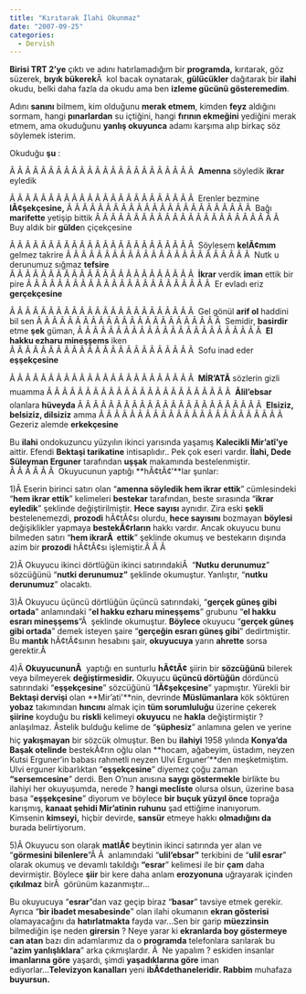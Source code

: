 ```yaml
---
title: "Kırıtarak İlahi Okunmaz"
date: "2007-09-25"
categories: 
  - Dervish
---
```


**Birisi TRT 2’ye** çıktı ve adını hatırlamadığım bir **programda,** kırıtarak, göz süzerek, **bıyık bükerek**Â  kol bacak oynatarak, **gülücükler** dağıtarak bir **ilahi** okudu, belki daha fazla da okudu ama ben **izleme gücünü gösteremedim**.

Adını **sanını** bilmem, kim olduğunu **merak etmem**, kimden **feyz** aldığını sormam, hangi **pınarlardan** su içtiğini, hangi **fırının ekmeğini** yediğini merak etmem, ama okuduğunu **yanlış okuyunca** adamı karşıma alıp birkaç söz söylemek isterim.

Okuduğu **şu** :

Â Â Â Â Â Â Â Â Â Â Â Â Â Â Â Â Â Â Â Â Â Â Â Â  **Amenna** söyledik **ikrar** eyledik

Â Â Â Â Â Â Â Â Â Â Â Â Â Â Â Â Â Â Â Â Â Â Â Â  Erenler bezmine **lÃ¢şekçesine,** Â Â Â Â Â Â Â Â Â Â Â Â Â Â Â Â Â Â Â Â Â Â Â Â  Bağı **marifette** yetişip bittik Â Â Â Â Â Â Â Â Â Â Â Â Â Â Â Â Â Â Â Â Â Â Â Â  Buy aldık bir **gülde**n çiçekçesine

Â Â Â Â Â Â Â Â Â Â Â Â Â Â Â Â Â Â Â Â Â Â Â Â  Söylesem **kelÃ¢mım** gelmez takrire Â Â Â Â Â Â Â Â Â Â Â Â Â Â Â Â Â Â Â Â Â Â Â Â  Nutk u derunumuz sığmaz **tefsire** Â Â Â Â Â Â Â Â Â Â Â Â Â Â Â Â Â Â Â Â Â Â Â Â  **İkrar** verdik **iman** ettik bir pire Â Â Â Â Â Â Â Â Â Â Â Â Â Â Â Â Â Â Â Â Â Â Â Â  Er evladı eriz **gerçekçesine**

Â Â Â Â Â Â Â Â Â Â Â Â Â Â Â Â Â Â Â Â Â Â Â Â  Gel gönül **arif ol** haddini bil sen Â Â Â Â Â Â Â Â Â Â Â Â Â Â Â Â Â Â Â Â Â Â Â Â  Semidir, **basirdir** etme **şek** güman, Â Â Â Â Â Â Â Â Â Â Â Â Â Â Â Â Â Â Â Â Â Â Â Â  **El hakku ezharu mineşşems** iken Â Â Â Â Â Â Â Â Â Â Â Â Â Â Â Â Â Â Â Â Â Â Â Â  Sofu inad eder **eşşekçesine**

Â Â Â Â Â Â Â Â Â Â Â Â Â Â Â Â Â Â Â Â Â Â Â Â  **MİR’ATÃ** sözlerin gizli muamma Â Â Â Â Â Â Â Â Â Â Â Â Â Â Â Â Â Â Â Â Â Â Â Â  **Ãlil’ebsar** olanlara **hüveyda** Â Â Â Â Â Â Â Â Â Â Â Â Â Â Â Â Â Â Â Â Â Â Â Â  **Elsiziz, belsiziz, dilsiziz** amma Â Â Â Â Â Â Â Â Â Â Â Â Â Â Â Â Â Â Â Â Â Â Â Â  Gezeriz alemde **erkekçesine**

Bu **ilahi** ondokuzuncu yüzyılın ikinci yarısında yaşamış **Kalecikli Mir’atî’ye** aittir. Efendi **Bektaşi tarikatine** intisaplıdır.. Pek çok eseri vardır. **İlahi, Dede Süleyman Erguner** tarafından **uşşak** makamında bestelenmiştir. Â Â Â Â Â Â  Okuyucunun yaptığı **hÃ¢tÃ¢’**lar şunlar:

1)Â Eserin birinci satırı olan “**amenna söyledik hem ikrar ettik**” cümlesindeki “**hem ikrar ettik**” kelimeleri **bestekar** tarafından, beste sırasında “**ikrar eyledik**” şeklinde değiştirilmiştir. **Hece** **sayısı** aynıdır. Zira eski **şekli** bestelenemezdi, **prozodi** hÃ¢tÃ¢sı olurdu, **hece sayısını** bozmayan **böylesi** değişiklikler yapmaya **bestekÃ¢rların** hakkı vardır. Ancak okuyucu bunu bilmeden satırı “**hem ikrarÂ  ettik**” şeklinde okumuş ve bestekarın dışında azim bir **prozodi** hÃ¢tÃ¢sı işlemiştir.Â Â Â 

2)Â Okuyucu ikinci dörtlüğün ikinci satırındakiÂ  “**Nutku derunumuz**” sözcüğünü “**nutki derunumuz”** şeklinde okumuştur. Yanlıştır, “**nutku derunumuz**” olacaktı.

3)Â Okuyucu üçüncü dörtlüğün üçüncü satırındaki, “**gerçek güneş gibi ortada**” anlamındaki “**el hakku ezharu mineşşems**” grubunu “**el hakku esrarı mineşşems**”Â  şeklinde okumuştur. **Böylece** okuyucu “**gerçek güneş gibi ortada**” demek isteyen şaire “**gerçeğin esrarı güneş gibi**” dedirtmiştir. Bu **mantık** hÃ¢tÃ¢sının hesabını şair, **okuyucuya** yarın **ahrette** sorsa gerektir.Â 

4)Â **OkuyucununÂ**  yaptığı en sunturlu **hÃ¢tÃ¢** şiirin bir **sözcüğünü** bilerek veya bilmeyerek **değiştirmesidir.** Okuyucu **üçüncü dörtüğün** dördüncü satırındaki “**eşşekçesine**” sözcüğünü “**lÃ¢şekçesine**” yapmıştır. Yürekli bir **Bektaşi dervişi** olan **Mir’ati'**nin, devrinde **Müslümanlara** kök söktüren **yobaz** takımından **hıncını** almak için **tüm sorumluluğu** üzerine çekerek **şiirine** koyduğu bu **riskli** kelimeyi **okuyucu** ne **hakla** değiştirmiştir ? anlaşılmaz. Ãstelik bulduğu kelime de “**şüphesiz**” anlamına gelen ve yerine hiç **yakışmayan** bir sözcük olmuştur. Ben bu **ilahiyi** 1958 yılında **Konya’da Başak otelinde** bestekÃ¢rın oğlu olan **hocam, ağabeyim, üstadım, neyzen Kutsi Erguner’in babası rahmetli neyzen Ulvi Erguner’**den meşketmiştim. Ulvi erguner kibarlıktan “**eşşekçesine**” diyemez çoğu zaman **“sersemcesine**” derdi. Ben O’nun anısına **saygı göstermekle** birlikte bu ilahiyi her okuyuşumda, nerede ? **hangi mecliste** olursa olsun, üzerine basa basa “**eşşekçesine**” diyorum ve böylece **bir buçuk yüzyıl önce** toprağa karışmış, **kanaat şehidi Mir’atinin ruhunu** şad ettiğime inanıyorum. Kimsenin **kimseyi,** hiçbir devirde, **sansür** etmeye hakkı **olmadığını da** burada belirtiyorum.

5)Â Okuyucu son olarak **matlÃ¢** beytinin ikinci satırında yer alan ve “**görmesini bilenlere**”Â Â  anlamındaki “**ulil’ebsar”** terkibini de “**ulil esrar**” olarak okumuş ve devamlı takıldığı **“esrar**” kelimesi ile bir **çam** daha devirmiştir. Böylece **şiir** bir kere daha anlam **erozyonuna** uğrayarak içinden **çıkılmaz** birÂ  görünüm kazanmıştır...

Bu okuyucuya “**esrar**”dan vaz geçip biraz “**basar**” tavsiye etmek gerekir. Ayrıca “**bir ibadet mesabesinde**” olan ilahi okumanın **ekran gösterisi** olamayacağını da **hatırlatmakta** fayda var...Sen bir garip **müezzinsin** bilmediğin işe neden **girersin** ? Neye yarar ki **ekranlarda boy göstermeye can atan** bazı din adamlarımız da o **programda** telefonlara sarılarak bu “**azim yanlışlıklara**” arka çıkmışlardır. Â  Ne yapalım ? eskiden insanlar **imanlarına göre** yaşardı, şimdi **yaşadıklarına göre** iman ediyorlar...**Televizyon kanalları** yeni **ibÃ¢dethaneleridir. Rabbim** muhafaza **buyursun.**
